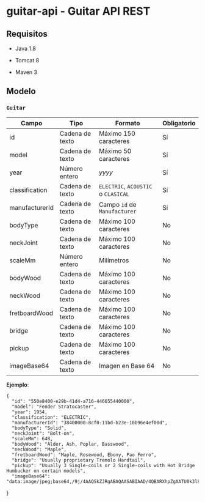 # guitar-api - Guitar API REST

## Requisitos
* Java 1.8

* Tomcat 8

* Maven 3

## Modelo

### `Guitar`
| Campo        | Tipo            | Formato                | Obligatorio |
|------------------|-----------------|------------------------|-------------|
| id | Cadena de texto | Máximo 150 caracteres  | Sí |
| model | Cadena de texto | Máximo 50 caracteres  | Sí |
| year | Número entero | *yyyy*  | Sí |
| classification | Cadena de texto | `ELECTRIC`, `ACOUSTIC` o `CLASICAL` | Sí |
| manufacturerId | Cadena de texto | Campo `id` de `Manufacturer` | Sí |
| bodyType | Cadena de texto | Máximo 100 caracteres | No |
| neckJoint | Cadena de texto | Máximo 100 caracteres | No |
| scaleMm | Número entero | Milímetros | No |
| bodyWood | Cadena de texto | Máximo 100 caracteres | No |
| neckWood | Cadena de texto | Máximo 100 caracteres | No |
| fretboardWood | Cadena de texto | Máximo 100 caracteres | No |
| bridge | Cadena de texto | Máximo 100 caracteres | No |
| pickup | Cadena de texto | Máximo 100 caracteres | No |
| imageBase64 | Cadena de texto | Imagen en Base 64 | No |


**Ejemplo**:

    {
      "id": "550e8400-e29b-41d4-a716-446655440000",
      "model": "Fender Stratocaster",
      "year": 1954,
      "classification": "ELECTRIC",
      "manufacturerId": "38400000-8cf0-11bd-b23e-10b96e4ef00d",
      "bodyType": "Solid",
	  "neckJoint": "Bolt-on",
	  "scaleMm": 648,
	  "bodyWood": "Alder, Ash, Poplar, Basswood",
	  "neckWood": "Maple",
	  "fretboardWood": "Maple, Rosewood, Ebony, Pao Ferro",
	  "bridge": "Usually proprietary Tremolo Hardtail",
	  "pickup": "Usually 3 Single-coils or 2 Single-coils with Hot Bridge Humbucker on certain models",
	  "imageBase64": "data:image/jpeg;base64,/9j/4AAQSkZJRgABAQAASABIAAD/4QBARXhpZgAATU0k3l8SoQwDEA85z9aMXjfa8to2jFWSLw2F9nzczvJ6tn//2Q=="
}

